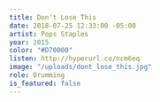 ```yaml
---
title: Don't Lose This
date: 2018-07-25 12:33:00 -05:00
artist: Pops Staples
year: 2015
color: "#D70000"
listen: http://hyperurl.co/ncm6eq
image: "/uploads/dont_lose_this.jpg"
role: Drumming
is_featured: false
---
```


